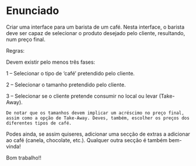 # Enunciado

Criar uma interface para um barista de um café. Nesta interface, o barista deve ser capaz de selecionar o produto desejado pelo cliente, resultando, num preço final.

Regras:

Devem existir pelo menos três fases:

1 – Selecionar o tipo de ‘café’ pretendido pelo cliente.

2 – Selecionar o tamanho pretendido pelo cliente.

3 – Selecionar se o cliente pretende consumir no local ou levar (Take-Away).

    De notar que os tamanhos devem implicar um acréscimo no preço final, assim como a opção de Take-Away. Deves, também, escolher os preços dos diferentes tipos de café. 

Podes ainda, se assim quiseres, adicionar uma secção de extras a adicionar ao café (canela, chocolate, etc.). Qualquer outra secção é também bem-vinda!

Bom trabalho!!
